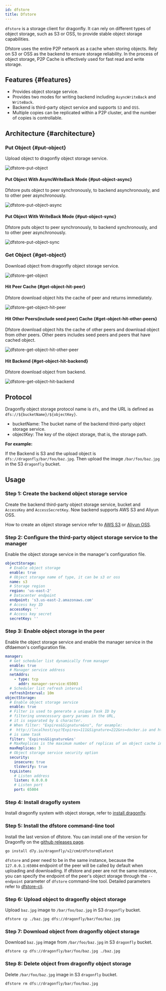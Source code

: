 ```yaml
---
id: dfstore
title: Dfstore
---
```


`dfstore` is a storage client for dragonfly. It can rely on different types of object storage,
such as S3 or OSS, to provide stable object storage capabilities.

Dfstore uses the entire P2P network as a cache when storing objects.
Rely on S3 or OSS as the backend to ensure storage reliability.
In the process of object storage, P2P Cache is effectively used for fast read and write storage.

## Features {#features}

- Provides object storage service.
- Provides two modes for writing backend including `AsyncWriteBack` and `WriteBack`.
- Backend is third-party object service and supports `S3` and `OSS`.
- Multiple copies can be replicated within a P2P cluster, and the number of copies is controllable.

## Architecture {#architecture}

### Put Object {#put-object}

Upload object to dragonfly object storage service.

![dfstore-put-object](../../resource/concepts/dfstore-put-object.png)

#### Put Object With AsyncWriteBack Mode {#put-object-async}

Dfstore puts object to peer synchronously, to backend asynchronously, and to other peer asynchronously.

![dfstore-put-object-async](../../resource/concepts/dfstore-put-object-async.jpg)

#### Put Object With WriteBack Mode {#put-object-sync}

Dfstore puts object to peer synchronously, to backend synchronously, and to other peer asynchronously.

![dfstore-put-object-sync](../../resource/concepts/dfstore-put-object-sync.jpg)

### Get Object {#get-object}

Download object from dragonfly object storage service.

![dfstore-get-object](../../resource/concepts/dfstore-get-object.png)

#### Hit Peer Cache {#get-object-hit-peer}

Dfstore download object hits the cache of peer and returns immediately.

![dfstore-get-object-hit-peer](../../resource/concepts/dfstore-get-object-hit-peer.jpg)

#### Hit Other Peers(include seed peer) Cache {#get-object-hit-other-peers}

Dfstore download object hits the cache of other peers and download object from other peers.
Other peers includes seed peers and peers that have cached object.

![dfstore-get-object-hit-other-peer](../../resource/concepts/dfstore-get-object-hit-other-peer.jpg)

#### Hit Backend {#get-object-hit-backend}

Dfstore download object from backend.

![dfstore-get-object-hit-backend](../../resource/concepts/dfstore-get-object-hit-backend.jpg)

## Protocol

Dragonfly object storage protocol name is `dfs`, and the URL is defined as `dfs://${bucketName}/${objectKey}`.

- bucketName: The bucket name of the backend third-party object storage service.
- objectKey: The key of the object storage, that is, the storage path.

**For example:**

If the Backend is S3 and the upload object is `dfs://dragonfly/bar/foo/baz.jpg`.
Then upload the image `/bar/foo/baz.jpg` in the S3 `dragonfly` bucket.

## Usage

### Step 1: Create the backend object storage service

Create the backend third-party object storage service, bucket and `AccessKey` and `AccessSecretKey`.
Now backend supports AWS S3 and Aliyun OSS.

How to create an object storage service refer to
[AWS S3](https://docs.aws.amazon.com/s3/index.html) or [Aliyun OSS](https://www.alibabacloud.com/help/en/object-storage-service).

### Step 2: Configure the third-party object storage service to the manager

Enable the object storage service in the manager's configuration file.

```yaml
objectStorage:
  # Enable object storage
  enable: true
  # Object storage name of type, it can be s3 or oss
  name: s3
  # Storage region
  region: 'us-east-2'
  # Datacenter endpoint
  endpoint: 's3.us-east-2.amazonaws.com'
  # Access key ID
  accessKey: ''
  # Access key secret
  secretKey: ''
```

### Step 3: Enable object storage in the peer

Enable the object storage service and enable the manager service in the dfdaemon's configuration file.

```yaml
manager:
  # Get scheduler list dynamically from manager
  enable: true
  # Manager service address
  netAddrs:
    - type: tcp
      addr: manager-service:65003
  # Scheduler list refresh interval
  refreshInterval: 10m
objectStorage:
  # Enable object storage service
  enable: true
  # Filter is used to generate a unique Task ID by
  # filtering unnecessary query params in the URL,
  # it is separated by & character.
  # When filter: "Expires&Signature&ns", for example:
  #  http://localhost/xyz?Expires=111&Signature=222&ns=docker.io and http://localhost/xyz?Expires=333&Signature=999&ns=docker.io
  # is same task
  filter: 'Expires&Signature&ns'
  # MaxReplicas is the maximum number of replicas of an object cache in seed peers.
  maxReplicas: 3
  # Object storage service security option
  security:
    insecure: true
    tlsVerify: true
  tcpListen:
    # Listen address
    listen: 0.0.0.0
    # Listen port
    port: 65004
```

### Step 4: Install dragofly system

Install dragonfly system with object storage, refer to [install dragonfly](../../setup/install/helm-charts.md).

### Step 5: Install the dfstore command-line tool

Install the last version of dfstore. You can install one of the version for Dragonfly on the [github releases page](https://github.com/dragonflyoss/dragonfly/releases).

```shell
go install d7y.io/dragonfly/v2/cmd/dfstore@latest
```

`dfstore` and peer need to be in the same instance,
because the `127.0.0.1:65004` endpoint of the peer will be called by default when uploading and downloading.
If dfstore and peer are not the same instance,
you can specify the endpoint of the peer's object storage through
the `--endpoint` parameter of `dfstore` command-line tool.
Detailed parameters refer to [dfstore-cli](../../reference/cli/dfstore.md).

### Step 6: Upload object to dragonfly object storage

Upload `baz.jpg` image to `/bar/foo/baz.jpg` in S3 `dragonfly` bucket.

```shell
dfstore cp ./baz.jpg dfs://dragonfly/bar/foo/baz.jpg
```

### Step 7: Download object from dragonfly object storage

Download `baz.jpg` image from `/bar/foo/baz.jpg` in S3 `dragonfly` bucket.

```shell
dfstore cp dfs://dragonfly/bar/foo/baz.jpg ./baz.jpg
```

### Step 8: Delete object from dragonfly object storage

Delete `/bar/foo/baz.jpg` image in S3 `dragonfly` bucket.

```shell
dfstore rm dfs://dragonfly/bar/foo/baz.jpg
```
